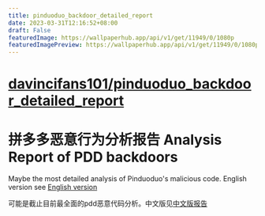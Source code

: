```yaml
---
title: pinduoduo_backdoor_detailed_report
date: 2023-03-31T12:16:52+08:00
draft: False
featuredImage: https://wallpaperhub.app/api/v1/get/11949/0/1080p
featuredImagePreview: https://wallpaperhub.app/api/v1/get/11949/0/1080p
---
```


# [davincifans101/pinduoduo_backdoor_detailed_report](https://github.com/davincifans101/pinduoduo_backdoor_detailed_report)

# 拼多多恶意行为分析报告 Analysis Report of PDD backdoors
Maybe the most detailed analysis of Pinduoduo's malicious code.
English version see [English version](report_en.pdf)

可能是截止目前最全面的pdd恶意代码分析。中文版见[中文版报告](report_cn.pdf)
